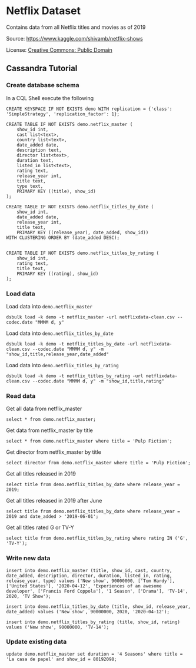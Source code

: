 # Netflix Dataset

Contains data from all Netflix titles and movies as of 2019

Source: https://www.kaggle.com/shivamb/netflix-shows

License: [Creative Commons: Public Domain](https://creativecommons.org/publicdomain/zero/1.0/)

[](#dd-001)
## Cassandra Tutorial

### Create database schema 

In a CQL Shell execute the following
```
CREATE KEYSPACE IF NOT EXISTS demo WITH replication = {'class': 'SimpleStrategy', 'replication_factor': 1};

CREATE TABLE IF NOT EXISTS demo.netflix_master (
    show_id int,
    cast list<text>,
    country list<text>,
    date_added date,
    description text,
    director list<text>,
    duration text,
    listed_in list<text>,
    rating text,
    release_year int,
    title text,
    type text,
    PRIMARY KEY ((title), show_id)
);

CREATE TABLE IF NOT EXISTS demo.netflix_titles_by_date (
    show_id int,
    date_added date,
    release_year int,
    title text,
    PRIMARY KEY ((release_year), date_added, show_id))
WITH CLUSTERING ORDER BY (date_added DESC);


CREATE TABLE IF NOT EXISTS demo.netflix_titles_by_rating (
    show_id int,
    rating text,
    title text,
    PRIMARY KEY ((rating), show_id)
);
```
[](#dd-002)
### Load data 

Load data into `demo.netflix_master`
```
dsbulk load -k demo -t netflix_master -url netflixdata-clean.csv --codec.date "MMMM d, y"
```

Load data into `demo.netflix_titles_by_date`
```
dsbulk load -k demo -t netflix_titles_by_date -url netflixdata-clean.csv --codec.date "MMMM d, y" -m "show_id,title,release_year,date_added"
```

Load data into `demo.netflix_titles_by_rating`
```
dsbulk load -k demo -t netflix_titles_by_rating -url netflixdata-clean.csv --codec.date "MMMM d, y" -m "show_id,title,rating"
```
[](#dd-003)
### Read data

Get all data from netflix_master
```
select * from demo.netflix_master;
```

Get data from netflix_master by title
```
select * from demo.netflix_master where title = 'Pulp Fiction';
```

Get director from netflix_master by title
```
select director from demo.netflix_master where title = 'Pulp Fiction';
```

Get all titles released in 2019
```
select title from demo.netflix_titles_by_date where release_year = 2019;
```

Get all titles released in 2019 after June
```
select title from demo.netflix_titles_by_date where release_year = 2019 and date_added > '2019-06-01';
```

Get all titles rated G or TV-Y
```
select title from demo.netflix_titles_by_rating where rating IN ('G', 'TV-Y');
```

[](#dd-004)
### Write new data

```
insert into demo.netflix_master (title, show_id, cast, country, date_added, description, director, duration, listed_in, rating, release_year, type) values ('New show', 90000000, ['Tom Hardy'], ['United States'], '2020-04-12', 'Experiences of an awesome developer', ['Francis Ford Coppola'], '1 Season', ['Drama'], 'TV-14', 2020, 'TV Show');
```
```
insert into demo.netflix_titles_by_date (title, show_id, release_year, date_added) values ('New show', 90000000, 2020, '2020-04-12');
```
```
insert into demo.netflix_titles_by_rating (title, show_id, rating) values ('New show', 90000000, 'TV-14');
```

[](#dd-005)
### Update existing data

```
update demo.netflix_master set duration = '4 Seasons' where title = 'La casa de papel' and show_id = 80192098;
```
